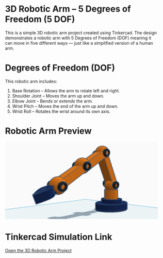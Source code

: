 # 3D Robotic Arm – 5 Degrees of Freedom (5 DOF)

This is a simple 3D robotic arm project created using Tinkercad.
The design demonstrates a robotic arm with 5 Degrees of Freedom (DOF) meaning it can move in five different ways — just like a simplified version of a human arm.

# Degrees of Freedom (DOF) 
This robotic arm includes:
1. Base Rotation – Allows the arm to rotate left and right.
2. Shoulder Joint – Moves the arm up and down.
3. Elbow Joint – Bends or extends the arm.
4. Wrist Pitch – Moves the end of the arm up and down.
5. Wrist Roll – Rotates the wrist around its own axis.

# Robotic Arm Preview
![Robotic Arm Preview](3D_robot_arm.png)

# Tinkercad Simulation Link
[Open the 3D Robotic Arm Project](https://www.tinkercad.com/things/3gha2LRzIkv-3drobotarm/edit?returnTo=https%3A%2F%2Fwww.tinkercad.com%2Fdashboard)
